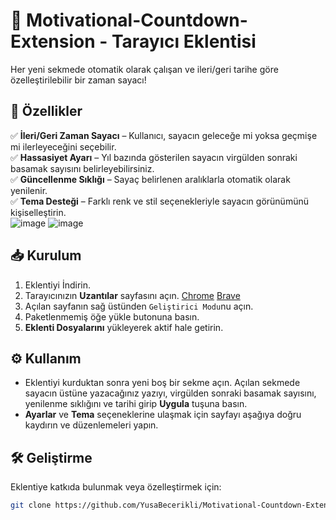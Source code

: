 # 📅 Motivational-Countdown-Extension - Tarayıcı Eklentisi

Her yeni sekmede otomatik olarak çalışan ve ileri/geri tarihe göre özelleştirilebilir bir zaman sayacı!  

## 🚀 Özellikler  

✅ **İleri/Geri Zaman Sayacı** – Kullanıcı, sayacın geleceğe mi yoksa geçmişe mi ilerleyeceğini seçebilir.  
✅ **Hassasiyet Ayarı** – Yıl bazında gösterilen sayacın virgülden sonraki basamak sayısını belirleyebilirsiniz.  
✅ **Güncellenme Sıklığı** – Sayaç belirlenen aralıklarla otomatik olarak yenilenir.  
✅ **Tema Desteği** – Farklı renk ve stil seçenekleriyle sayacın görünümünü kişiselleştirin.  
![image](https://github.com/user-attachments/assets/ebd4be85-fe5f-43d8-bc2e-2d25f2554739)
![image](https://github.com/user-attachments/assets/ea5fca05-02fd-4c37-a0bd-cbd9ded41cec)


## 📥 Kurulum  

1. Eklentiyi İndirin.
2. Tarayıcınızın **Uzantılar** sayfasını açın. [Chrome](www.chrome://extensions) [Brave](www.brave://extensions/)
3. Açılan sayfanın sağ üstünden `Geliştirici Modu`nu açın.
4. Paketlenmemiş öğe yükle butonuna basın. 
5. **Eklenti Dosyalarını** yükleyerek aktif hale getirin.

## ⚙️ Kullanım  

- Eklentiyi kurduktan sonra yeni boş bir sekme açın. Açılan sekmede sayacın üstüne yazacağınız yazıyı, virgülden sonraki basamak sayısını, yenilenme sıklığını ve tarihi girip **Uygula** tuşuna basın.
- **Ayarlar** ve **Tema** seçeneklerine ulaşmak için sayfayı aşağıya doğru kaydırın ve düzenlemeleri yapın.

## 🛠 Geliştirme  

Eklentiye katkıda bulunmak veya özelleştirmek için:  

```bash
git clone https://github.com/YusaBecerikli/Motivational-Countdown-Extension
